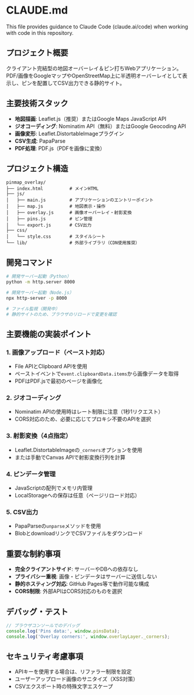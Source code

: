 # CLAUDE.md

This file provides guidance to Claude Code (claude.ai/code) when working with code in this repository.

## プロジェクト概要

クライアント完結型の地図オーバーレイ＆ピン打ちWebアプリケーション。PDF/画像をGoogleマップやOpenStreetMap上に半透明オーバーレイとして表示し、ピンを配置してCSV出力できる静的サイト。

## 主要技術スタック

- **地図描画**: Leaflet.js（推奨）またはGoogle Maps JavaScript API
- **ジオコーディング**: Nominatim API（無料）またはGoogle Geocoding API
- **画像変形**: Leaflet.DistortableImageプラグイン
- **CSV生成**: PapaParse
- **PDF処理**: PDF.js（PDFを画像に変換）

## プロジェクト構造

```
pinmap_overlay/
├── index.html          # メインHTML
├── js/
│   ├── main.js         # アプリケーションのエントリーポイント
│   ├── map.js          # 地図表示・操作
│   ├── overlay.js      # 画像オーバーレイ・射影変換
│   ├── pins.js         # ピン管理
│   └── export.js       # CSV出力
├── css/
│   └── style.css       # スタイルシート
└── lib/                # 外部ライブラリ（CDN使用推奨）
```

## 開発コマンド

```bash
# 開発サーバー起動（Python）
python -m http.server 8000

# 開発サーバー起動（Node.js）
npx http-server -p 8000

# ファイル監視（開発中）
# 静的サイトのため、ブラウザのリロードで変更を確認
```

## 主要機能の実装ポイント

### 1. 画像アップロード（ペースト対応）
- File APIとClipboard APIを使用
- ペーストイベントで`event.clipboardData.items`から画像データを取得
- PDFはPDF.jsで最初のページを画像化

### 2. ジオコーディング
- Nominatim APIの使用時はレート制限に注意（1秒1リクエスト）
- CORS対応のため、必要に応じてプロキシ不要のAPIを選択

### 3. 射影変換（4点指定）
- Leaflet.DistortableImageの`_corners`オプションを使用
- または手動でCanvas APIで射影変換行列を計算

### 4. ピンデータ管理
- JavaScriptの配列でメモリ内管理
- LocalStorageへの保存は任意（ページリロード対応）

### 5. CSV出力
- PapaParseの`unparse`メソッドを使用
- BlobとdownloadリンクでCSVファイルをダウンロード

## 重要な制約事項

- **完全クライアントサイド**: サーバーやDBへの依存なし
- **プライバシー重視**: 画像・ピンデータはサーバーに送信しない
- **静的ホスティング対応**: GitHub Pages等で動作可能な構成
- **CORS制限**: 外部APIはCORS対応のものを選択

## デバッグ・テスト

```javascript
// ブラウザコンソールでのデバッグ
console.log('Pins data:', window.pinsData);
console.log('Overlay corners:', window.overlayLayer._corners);
```

## セキュリティ考慮事項

- APIキーを使用する場合は、リファラー制限を設定
- ユーザーアップロード画像のサニタイズ（XSS対策）
- CSVエクスポート時の特殊文字エスケープ
